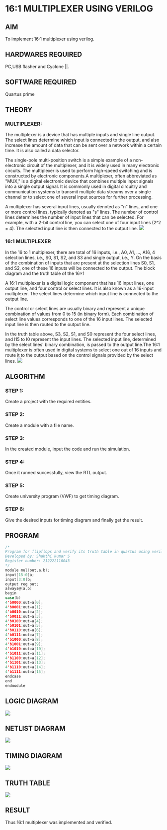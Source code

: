 # 16:1 MULTIPLEXER USING VERILOG

## AIM
To implement 16:1 multiplexer using verilog.

## HARDWARES REQUIRED
PC,USB flasher and Cyclone ||.

## SOFTWARE REQUIRED
Quartus prime

## THEORY

### MULTIPLEXER:
The multiplexer is a device that has multiple inputs and single line output. The select lines determine which input is connected to the output, and also increase the amount of data that can be sent over a network within a certain time. It is also called a data selector.

The single-pole multi-position switch is a simple example of a non-electronic circuit of the multiplexer, and it is widely used in many electronic circuits. The multiplexer is used to perform high-speed switching and is constructed by electronic components.A multiplexer, often abbreviated as "MUX," is a digital electronic device that combines multiple input signals into a single output signal. It is commonly used in digital circuitry and communication systems to transmit multiple data streams over a single channel or to select one of several input sources for further processing.

A multiplexer has several input lines, usually denoted as "n" lines, and one or more control lines, typically denoted as "s" lines. The number of control lines determines the number of input lines that can be selected. For example, with a 2-bit control line, you can select one of four input lines (2^2 = 4). The selected input line is then connected to the output line.
![](16-1-5.png)
### 16:1 MULTIPLEXER
In the 16 to 1 multiplexer, there are total of 16 inputs, i.e., A0, A1, …, A16, 4 selection lines, i.e., S0, S1, S2, and S3 and single output, i.e., Y. On the basis of the combination of inputs that are present at the selection lines S0, S1, and S2, one of these 16 inputs will be connected to the output. The block diagram and the truth table of the 16×1

A 16:1 multiplexer is a digital logic component that has 16 input lines, one output line, and four control or select lines. It is also known as a 16-input multiplexer. The select lines determine which input line is connected to the output line.

The control or select lines are usually binary and represent a unique combination of values from 0 to 15 (in binary form). Each combination of select line values corresponds to one of the 16 input lines. The selected input line is then routed to the output line.

In the truth table above, S3, S2, S1, and S0 represent the four select lines, and I15 to I0 represent the input lines. The selected input line, determined by the select lines' binary combination, is passed to the output line.The 16:1 multiplexer is often used in digital systems to select one out of 16 inputs and route it to the output based on the control signals provided by the select lines.
![](16-1-6.png)

## ALGORITHM
### STEP 1:
Create a project with the required entities.

### STEP 2:
Create a module with a file name.

### STEP 3:
In the created module, input the code and run the simulation.

### STEP 4:
Once it runned successfully, view the RTL output.

### STEP 5:
Create university program (VWF) to get timing diagram.

### STEP 6:
Give the desired inputs for timing diagram and finally get the result.

## PROGRAM
```c
/*
Program for flipflops and verify its truth table in quartus using verilog.
Developed by: Shakthi kumar S
Register number: 212222110043
*/
module mul(out,a,b);
input[15:0]a;
input[3:0]b;
output reg out;
always@(a,b)
begin
case(b)
4'b0000:out=a[0];
4'b0001:out=a[1];
4'b0010:out=a[2];
4'b0011:out=a[3];
4'b0100:out=a[4];
4'b0101:out=a[5];
4'b0110:out=a[6];
4'b0111:out=a[7];
4'b1000:out=a[8];
4'b1001:out=a[9];
4'b1010:out=a[10];
4'b1011:out=a[11];
4'b1100:out=a[12];
4'b1101:out=a[13];
4'b1110:out=a[14];
4'b1111:out=a[15];
endcase
end
endmodule
```
## LOGIC DIAGRAM
![](16-1-4.png)
## NETLIST DIAGRAM
![](16-1-1.png)
## TIMING DIAGRAM
![](16-1-2.png)
## TRUTH TABLE
![](16-1-3.png)

## RESULT
Thus 16:1 multiplexer was implemented and verified.
